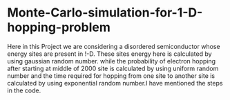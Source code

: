 # Monte-Carlo-simulation-for-1-D-hopping-problem
Here in this Project we are considering a disordered semiconductor whose energy sites are present in !-D.
These sites energy here is calculated by using gaussian random number.
while the probability of electron hopping after starting at middle of 2000 site is calculated by using uniform random number
and the time required for hopping from one site to another site is calculated by using exponential random number.I have mentioned the steps in the code.
